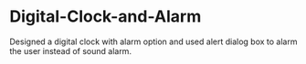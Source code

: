 # Digital-Clock-and-Alarm
Designed a digital clock with alarm option and used alert dialog box to alarm the user instead of sound alarm.
